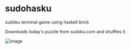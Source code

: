 # sudohasku
sudoku terminal game using haskell brick

Downloads today's puzzle from sudoku.com and shuffles it.

![image](https://github.com/LiamGoodacre/sudohasku/assets/1189645/38f03c5a-9c7a-4ca4-aa85-1b2739a22f27)
